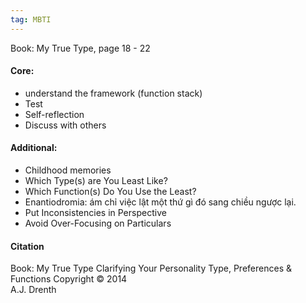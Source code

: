 ```yaml
---
tag: MBTI
---
```

Book: My True Type, page 18 - 22

#### Core:
- understand the framework (function stack)
- Test
- Self-reflection
- Discuss with others

#### Additional:
- Childhood memories
- Which Type(s) are You Least Like?
- Which Function(s) Do You Use the Least?
- Enantiodromia: ám chỉ việc lật một thứ gì đó sang chiều ngược lại. 
- Put Inconsistencies in Perspective
- Avoid Over-Focusing on Particulars

#### Citation
Book: My True Type
Clarifying Your Personality Type, Preferences & Functions
Copyright © 2014  
A.J. Drenth
